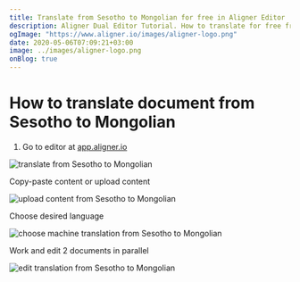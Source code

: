 ```yaml
---
title: Translate from Sesotho to Mongolian for free in Aligner Editor
description: Aligner Dual Editor Tutorial. How to translate for free from Sesotho to Mongolian. Aligner is multilingual document management platform. 
ogImage: "https://www.aligner.io/images/aligner-logo.png"
date: 2020-05-06T07:09:21+03:00
image: ../images/aligner-logo.png
onBlog: true
---
```


# How to translate document from Sesotho to Mongolian

1. Go to editor at [app.aligner.io](https://app.aligner.io "Aligner App web page")

![translate from Sesotho to Mongolian](../aligner-blank-editor.png "translate from Sesotho to Mongolian")

Copy-paste content or upload content

![upload content from Sesotho to Mongolian](../aligner-uploaded-document.png "upload content from Sesotho to Mongolian")

Choose desired language

![choose machine translation from Sesotho to Mongolian](../aligner-language-dropdown.png "choose machine translation from Sesotho to Mongolian")

Work and edit 2 documents in parallel

![edit translation from Sesotho to Mongolian](../aligner-double-sitded-editor.png "edit translation from Sesotho to Mongolian")

